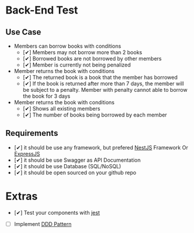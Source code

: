 # Back-End Test

## Use Case
- Members can borrow books with conditions
    - [✔] Members may not borrow more than 2 books
    - [✔] Borrowed books are not borrowed by other members
    - [✔] Member is currently not being penalized
- Member returns the book with conditions
    - [✔] The returned book is a book that the member has borrowed
    - [✔] If the book is returned after more than 7 days, the member will be subject to a penalty. Member with penalty cannot able to borrow the book for 3 days
- Member returns the book with conditions
    - [✔] Shows all existing members
    - [✔] The number of books being borrowed by each member

## Requirements

- [✔]  it should be use any framework, but prefered [NestJS](https://nestjs.com/) Framework Or [ExpressJS](https://expressjs.com/)
- [✔]  it should be use Swagger as API Documentation
- [✔]  it should be use Database (SQL/NoSQL)
- [✔]  it should be open sourced on your github repo
# Extras
- [✔] Test your components with [jest](https://jest-everywhere.now.sh)
- [ ]  Implement [DDD Pattern]([https://khalilstemmler.com/articles/categories/domain-driven-design/](https://khalilstemmler.com/articles/categories/domain-driven-design/))

